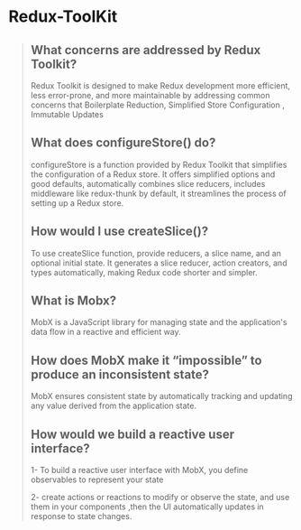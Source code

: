 # Redux-ToolKit

> ## What concerns are addressed by Redux Toolkit?
>
> Redux Toolkit is designed to make Redux development more efficient, less error-prone, and more maintainable by addressing common concerns that Boilerplate Reduction, Simplified Store Configuration , Immutable Updates
> 
> ## What does configureStore() do?
>
> configureStore is a function provided by Redux Toolkit that simplifies the configuration of a Redux store.
> It offers simplified options and good defaults, automatically combines slice reducers, includes middleware like redux-thunk by default, it streamlines the process of setting up a Redux store.
> 
> ## How would I use createSlice()?
>
> To use createSlice function, provide reducers, a slice name, and an optional initial state. It generates a slice reducer, action creators, and types automatically, making Redux code shorter and simpler.
> 
> ## What is Mobx?
>
> MobX is a JavaScript library for managing state and the application's data flow in a reactive and efficient way.
> 
> ## How does MobX make it “impossible” to produce an inconsistent state?
>
> MobX ensures consistent state by automatically tracking and updating any value derived from the application state.
> 
> ## How would we build a reactive user interface?
>
> 1- To build a reactive user interface with MobX, you define observables to represent your state
> 
> 2- create actions or reactions to modify or observe the state, and use them in your components ,then the UI automatically updates in response to state changes.

